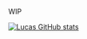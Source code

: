 WIP

[![Lucas GitHub stats](https://github-readme-stats.vercel.app/api?username=aguiarlucas2703&theme=tokyonight&include_all_commits=true)](https://github.com/aguiarlucas2703/github-readme-stats)
